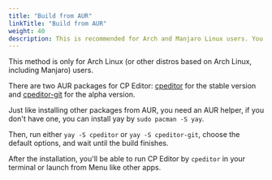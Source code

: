```yaml
---
title: "Build from AUR"
linkTitle: "Build from AUR"
weight: 40
description: This is recommended for Arch and Manjaro Linux users. You can use an AUR helper to update the package and get the latest features. 
---
```


This method is only for Arch Linux (or other distros based on Arch Linux, including Manjaro) users.

There are two AUR packages for CP Editor: [cpeditor](https://aur.archlinux.org/packages/cpeditor/) for the stable version and [cpeditor-git](https://aur.archlinux.org/packages/cpeditor-git/) for the alpha version.

Just like installing other packages from AUR, you need an AUR helper, if you don't have one, you can install yay by `sudo pacman -S yay`.

Then, run either `yay -S cpeditor` or `yay -S cpeditor-git`, choose the default options, and wait until the build finishes.

After the installation, you'll be able to run CP Editor by `cpeditor` in your terminal or launch from Menu like other apps.
